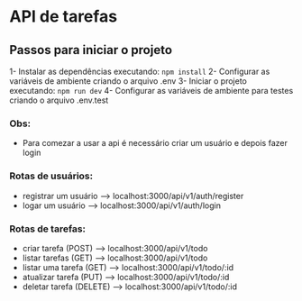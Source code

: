 # API de tarefas

## Passos para iniciar o projeto
1- Instalar as dependências executando: ```npm install```
2- Configurar as variáveis de ambiente criando o arquivo .env
3- Iniciar o projeto executando: ```npm run dev```
4- Configurar as variáveis de ambiente para testes criando o arquivo .env.test

### Obs:
- Para comezar a usar a api é necessário criar um usuário e depois fazer login

### Rotas de usuários:
* registrar um usuário --> localhost:3000/api/v1/auth/register
* logar um usuário --> localhost:3000/api/v1/auth/login

### Rotas de tarefas:
* criar tarefa (POST) --> localhost:3000/api/v1/todo
* listar tarefas (GET) --> localhost:3000/api/v1/todo
* listar uma tarefa (GET) --> localhost:3000/api/v1/todo/:id
* atualizar tarefa (PUT) --> localhost:3000/api/v1/todo/:id
* deletar tarefa (DELETE) --> localhost:3000/api/v1/todo/:id